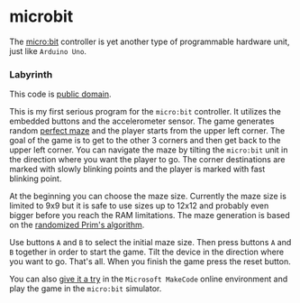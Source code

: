 # microbit

The [micro:bit](http://microbit.org/guide/features/) controller is yet another type of programmable hardware unit, just like ``Arduino Uno``.

### Labyrinth

This code is [public domain](https://en.wikipedia.org/wiki/Public-domain_software).

This is my first serious program for the ``micro:bit`` controller. It utilizes the embedded buttons and the accelerometer sensor. The game generates random [perfect maze](https://en.wikipedia.org/wiki/Maze#Solving_mazes) and the player starts from the upper left corner. The goal of the game is to get to the other 3 corners and then get back to the upper left corner. You can navigate the maze by tilting the ``micro:bit`` unit in the direction where you want the player to go. The corner destinations are marked with slowly blinking points and the player is marked with fast blinking point.

At the beginning you can choose the maze size. Currently the maze size is limited to 9x9 but it is safe to use sizes up to 12x12 and probably even bigger before you reach the RAM limitations. The maze generation is based on the [randomized Prim's algorithm](https://en.wikipedia.org/wiki/Maze_generation_algorithm#Randomized_Prim's_algorithm).

Use buttons ``A`` and ``B`` to select the initial maze size. Then press buttons ``A`` and ``B`` together in order to start the game. Tilt the device in the direction where you want to go. That's all. When you finish the game press the reset button.

You can also [give it a try](https://makecode.microbit.org/_R37T4raz7dP5) in the ``Microsoft MakeCode`` online environment and play the game in the ``micro:bit`` simulator.
